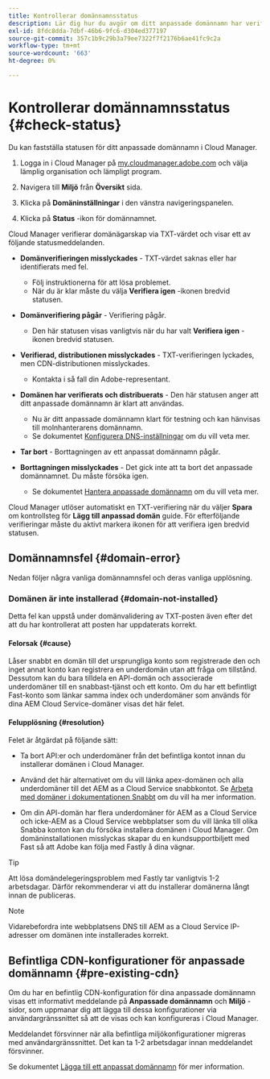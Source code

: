 ```yaml
---
title: Kontrollerar domännamnsstatus
description: Lär dig hur du avgör om ditt anpassade domännamn har verifierats av Cloud Manager.
exl-id: 8fdc8dda-7dbf-46b6-9fc6-d304ed377197
source-git-commit: 357c1b9c29b3a79ee7322f7f2176b6ae41fc9c2a
workflow-type: tm+mt
source-wordcount: '663'
ht-degree: 0%

---
```



# Kontrollerar domännamnsstatus {#check-status}

Du kan fastställa statusen för ditt anpassade domännamn i Cloud Manager.

1. Logga in i Cloud Manager på [my.cloudmanager.adobe.com](https://my.cloudmanager.adobe.com/) och välja lämplig organisation och lämpligt program.

1. Navigera till **Miljö** från **Översikt** sida.

1. Klicka på **Domäninställningar** i den vänstra navigeringspanelen.

1. Klicka på **Status** -ikon för domännamnet.

Cloud Manager verifierar domänägarskap via TXT-värdet och visar ett av följande statusmeddelanden.

* **Domänverifieringen misslyckades** - TXT-värdet saknas eller har identifierats med fel.

   * Följ instruktionerna för att lösa problemet.
   * När du är klar måste du välja **Verifiera igen** -ikonen bredvid statusen.

* **Domänverifiering pågår** - Verifiering pågår.

   * Den här statusen visas vanligtvis när du har valt **Verifiera igen** -ikonen bredvid statusen.

* **Verifierad, distributionen misslyckades** - TXT-verifieringen lyckades, men CDN-distributionen misslyckades.

   * Kontakta i så fall din Adobe-representant.

* **Domänen har verifierats och distribuerats** - Den här statusen anger att ditt anpassade domännamn är klart att användas.

   * Nu är ditt anpassade domännamn klart för testning och kan hänvisas till molnhanterarens domännamn.
   * Se dokumentet [Konfigurera DNS-inställningar](/help/implementing/cloud-manager/custom-domain-names/configure-dns-settings.md) om du vill veta mer.

* **Tar bort** - Borttagningen av ett anpassat domännamn pågår.

* **Borttagningen misslyckades** - Det gick inte att ta bort det anpassade domännamnet. Du måste försöka igen.

   * Se dokumentet [Hantera anpassade domännamn](/help/implementing/cloud-manager/custom-domain-names/managing-custom-domain-names.md) om du vill veta mer.

Cloud Manager utlöser automatiskt en TXT-verifiering när du väljer **Spara** om kontrollsteg för **Lägg till anpassad domän** guide. För efterföljande verifieringar måste du aktivt markera ikonen för att verifiera igen bredvid statusen.

## Domännamnsfel {#domain-error}

Nedan följer några vanliga domännamnsfel och deras vanliga upplösning.

### Domänen är inte installerad {#domain-not-installed}

Detta fel kan uppstå under domänvalidering av TXT-posten även efter det att du har kontrollerat att posten har uppdaterats korrekt.

#### Felorsak {#cause}

Låser snabbt en domän till det ursprungliga konto som registrerade den och inget annat konto kan registrera en underdomän utan att fråga om tillstånd. Dessutom kan du bara tilldela en API-domän och associerade underdomäner till en snabbast-tjänst och ett konto. Om du har ett befintligt Fast-konto som länkar samma index och underdomäner som används för dina AEM Cloud Service-domäner visas det här felet.

#### Felupplösning {#resolution}

Felet är åtgärdat på följande sätt:

* Ta bort API:er och underdomäner från det befintliga kontot innan du installerar domänen i Cloud Manager.

* Använd det här alternativet om du vill länka apex-domänen och alla underdomäner till det AEM as a Cloud Service snabbkontot. Se [Arbeta med domäner i dokumentationen Snabbt](https://docs.fastly.com/en/guides/working-with-domains) om du vill ha mer information.

* Om din API-domän har flera underdomäner för AEM as a Cloud Service och icke-AEM as a Cloud Service webbplatser som du vill länka till olika Snabba konton kan du försöka installera domänen i Cloud Manager. Om domäninstallationen misslyckas skapar du en kundsupportbiljett med Fast så att Adobe kan följa med Fastly å dina vägnar.

>[!TIP]
>
>Att lösa domändelegeringsproblem med Fastly tar vanligtvis 1-2 arbetsdagar. Därför rekommenderar vi att du installerar domänerna långt innan de publiceras.

>[!NOTE]
>
>Vidarebefordra inte webbplatsens DNS till AEM as a Cloud Service IP-adresser om domänen inte installerades korrekt.

## Befintliga CDN-konfigurationer för anpassade domännamn {#pre-existing-cdn}

Om du har en befintlig CDN-konfiguration för dina anpassade domännamn visas ett informativt meddelande på **Anpassade domännamn** och **Miljö** -sidor, som uppmanar dig att lägga till dessa konfigurationer via användargränssnittet så att de visas och kan konfigureras i Cloud Manager.

Meddelandet försvinner när alla befintliga miljökonfigurationer migreras med användargränssnittet. Det kan ta 1-2 arbetsdagar innan meddelandet försvinner.

Se dokumentet [Lägga till ett anpassat domännamn](/help/implementing/cloud-manager/custom-domain-names/add-custom-domain-name.md) för mer information.
